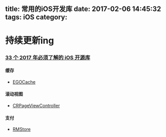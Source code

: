 title: 常用的iOS开发库
date: 2017-02-06 14:45:32
tags: iOS
category:
---
# 持续更新ing

### [33 个 2017 年必须了解的 iOS 开源库](http://www.tuicool.com/articles/zi2UfaE)

#### 缓存
- [EGOCache](https://github.com/enormego/EGOCache)

#### 滚动视图
- [CRPageViewController](https://github.com/Cleveroad/CRPageViewController)

#### 支付
- [RMStore](https://github.com/robotmedia/RMStore)
